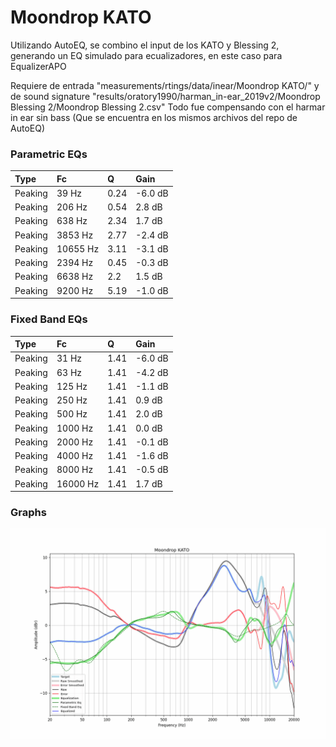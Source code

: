 # Moondrop KATO
Utilizando AutoEQ, se combino el input de los KATO y Blessing 2, generando un EQ simulado para ecualizadores, en este caso para EqualizerAPO

Requiere de entrada "measurements/rtings/data/inear/Moondrop KATO/" y de sound signature "results/oratory1990/harman_in-ear_2019v2/Moondrop Blessing 2/Moondrop Blessing 2.csv"
Todo fue compensando con el harmar in ear sin bass (Que se encuentra en los mismos archivos del repo de AutoEQ)

### Parametric EQs

| Type    | Fc       |    Q | Gain    |
|:--------|:---------|:-----|:--------|
| Peaking | 39 Hz    | 0.24 | -6.0 dB |
| Peaking | 206 Hz   | 0.54 | 2.8 dB  |
| Peaking | 638 Hz   | 2.34 | 1.7 dB  |
| Peaking | 3853 Hz  | 2.77 | -2.4 dB |
| Peaking | 10655 Hz | 3.11 | -3.1 dB |
| Peaking | 2394 Hz  | 0.45 | -0.3 dB |
| Peaking | 6638 Hz  | 2.2  | 1.5 dB  |
| Peaking | 9200 Hz  | 5.19 | -1.0 dB |

### Fixed Band EQs

| Type    | Fc       |    Q | Gain    |
|:--------|:---------|:-----|:--------|
| Peaking | 31 Hz    | 1.41 | -6.0 dB |
| Peaking | 63 Hz    | 1.41 | -4.2 dB |
| Peaking | 125 Hz   | 1.41 | -1.1 dB |
| Peaking | 250 Hz   | 1.41 | 0.9 dB  |
| Peaking | 500 Hz   | 1.41 | 2.0 dB  |
| Peaking | 1000 Hz  | 1.41 | 0.0 dB  |
| Peaking | 2000 Hz  | 1.41 | -0.1 dB |
| Peaking | 4000 Hz  | 1.41 | -1.6 dB |
| Peaking | 8000 Hz  | 1.41 | -0.5 dB |
| Peaking | 16000 Hz | 1.41 | 1.7 dB  |

### Graphs
![](./Moondrop%20KATO.png)
